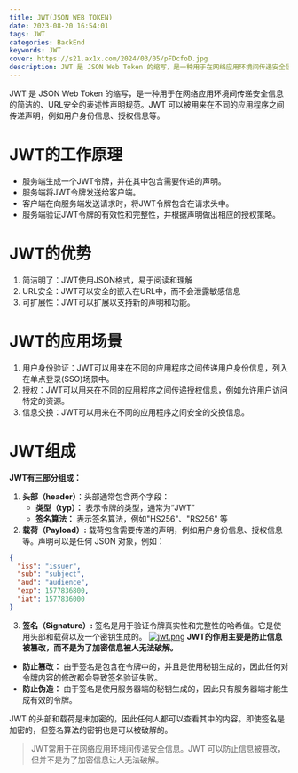 ```yaml
---
title: JWT(JSON WEB TOKEN)
date: 2023-08-20 16:54:01
tags: JWT
categories: BackEnd
keywords: JWT
cover: https://s21.ax1x.com/2024/03/05/pFDcfoD.jpg
description: JWT 是 JSON Web Token 的缩写，是一种用于在网络应用环境间传递安全信息的简洁的、URL安全的表述性声明规范。
---
```

JWT 是 JSON Web Token 的缩写，是一种用于在网络应用环境间传递安全信息的简洁的、URL安全的表述性声明规范。JWT 可以被用来在不同的应用程序之间传递声明，例如用户身份信息、授权信息等。
# JWT的工作原理
* 服务端生成一个JWT令牌，并在其中包含需要传递的声明。
* 服务端将JWT令牌发送给客户端。
* 客户端在向服务端发送请求时，将JWT令牌包含在请求头中。
* 服务端验证JWT令牌的有效性和完整性，并根据声明做出相应的授权策略。
# JWT的优势
1. 简洁明了：JWT使用JSON格式，易于阅读和理解
2. URL安全：JWT可以安全的嵌入在URL中，而不会泄露敏感信息
3. 可扩展性：JWT可以扩展以支持新的声明和功能。
# JWT的应用场景
1. 用户身份验证：JWT可以用来在不同的应用程序之间传递用户身份信息，列入在单点登录(SSO)场景中。
2. 授权：JWT可以用来在不同的应用程序之间传递授权信息，例如允许用户访问特定的资源。
3. 信息交换：JWT可以用来在不同的应用程序之间安全的交换信息。
# JWT组成
**JWT有三部分组成：**
1. **头部（header）**：头部通常包含两个字段：
	* **类型（typ）：** 表示令牌的类型，通常为“JWT”
	* **签名算法：** 表示签名算法，例如"HS256"、"RS256" 等
2. **载荷（Payload）:** 载荷包含需要传递的声明，例如用户身份信息、授权信息等。声明可以是任何 JSON 对象，例如：
```json
{
  "iss": "issuer",
  "sub": "subject",
  "aud": "audience",
  "exp": 1577836800,
  "iat": 1577836000
}
```
3. **签名（Signature）:** 签名是用于验证令牌真实性和完整性的哈希值。它是使用头部和载荷以及一个密钥生成的。
[![jwt.png](https://s21.ax1x.com/2024/03/05/pFDcgL6.png)](https://imgse.com/i/pFDcgL6)
**JWT的作用主要是防止信息被篡改，而不是为了加密信息被人无法破解。**
* **防止篡改：** 由于签名是包含在令牌中的，并且是使用秘钥生成的，因此任何对令牌内容的修改都会导致签名验证失败。
* **防止伪造：** 由于签名是使用服务器端的秘钥生成的，因此只有服务器端才能生成有效的令牌。
 
 JWT 的头部和载荷是未加密的，因此任何人都可以查看其中的内容。即使签名是加密的，但签名算法的密钥也是可以被破解的。

> JWT常用于在网络应用环境间传递安全信息。JWT 可以防止信息被篡改，但并不是为了加密信息让人无法破解。